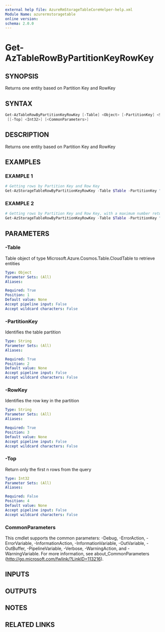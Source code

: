 ```yaml
---
external help file: AzureRmStorageTableCoreHelper-help.xml
Module Name: azurermstoragetable
online version:
schema: 2.0.0
---
```


# Get-AzTableRowByPartitionKeyRowKey

## SYNOPSIS
Returns one entity based on Partition Key and RowKey

## SYNTAX

```powershell
Get-AzTableRowByPartitionKeyRowKey [-Table] <Object> [-PartitionKey] <String> [-RowKey] <String>
 [[-Top] <Int32>] [<CommonParameters>]
```

## DESCRIPTION
Returns one entity based on Partition Key and RowKey

## EXAMPLES

### EXAMPLE 1
```powershell
# Getting rows by Partition Key and Row Key
Get-AzStorageTableRowByPartitionKeyRowKey -Table $Table -PartitionKey "partition1" -RowKey "id12345"
```

### EXAMPLE 2
```powershell
# Getting rows by Partition Key and Row Key, with a maximum number returned
Get-AzStorageTableRowByPartitionKeyRowKey -Table $Table -PartitionKey "partition1" -RowKey "id12345" -Top 10
```

## PARAMETERS

### -Table
Table object of type Microsoft.Azure.Cosmos.Table.CloudTable to retrieve entities

```yaml
Type: Object
Parameter Sets: (All)
Aliases:

Required: True
Position: 1
Default value: None
Accept pipeline input: False
Accept wildcard characters: False
```

### -PartitionKey
Identifies the table partition

```yaml
Type: String
Parameter Sets: (All)
Aliases:

Required: True
Position: 2
Default value: None
Accept pipeline input: False
Accept wildcard characters: False
```

### -RowKey
Identifies the row key in the partition

```yaml
Type: String
Parameter Sets: (All)
Aliases:

Required: True
Position: 3
Default value: None
Accept pipeline input: False
Accept wildcard characters: False
```

### -Top
Return only the first n rows from the query

```yaml
Type: Int32
Parameter Sets: (All)
Aliases:

Required: False
Position: 4
Default value: None
Accept pipeline input: False
Accept wildcard characters: False
```

### CommonParameters
This cmdlet supports the common parameters: -Debug, -ErrorAction, -ErrorVariable, -InformationAction, -InformationVariable, -OutVariable, -OutBuffer, -PipelineVariable, -Verbose, -WarningAction, and -WarningVariable. For more information, see about_CommonParameters (http://go.microsoft.com/fwlink/?LinkID=113216).

## INPUTS

## OUTPUTS

## NOTES

## RELATED LINKS
